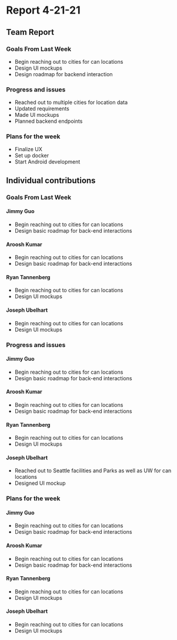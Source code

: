 # Report 4-21-21

## Team Report

### Goals From Last Week

- Begin reaching out to cities for can locations 
- Design UI mockups 
- Design roadmap for backend interaction 

### Progress and issues
- Reached out to multiple cities for location data
- Updated requirements
- Made UI mockups
- Planned backend endpoints

### Plans for the week
- Finalize UX
- Set up docker
- Start Android development

## Individual contributions

### Goals From Last Week

#### Jimmy Guo
- Begin reaching out to cities for can locations
- Design basic roadmap for back-end interactions

#### Aroosh Kumar
- Begin reaching out to cities for can locations
- Design basic roadmap for back-end interactions

#### Ryan Tannenberg
- Begin reaching out to cities for can locations
- Design UI mockups

#### Joseph Ubelhart
- Begin reaching out to cities for can locations
- Design UI mockups 

### Progress and issues

#### Jimmy Guo
- Begin reaching out to cities for can locations
- Design basic roadmap for back-end interactions

#### Aroosh Kumar
- Begin reaching out to cities for can locations
- Design basic roadmap for back-end interactions

#### Ryan Tannenberg
- Begin reaching out to cities for can locations
- Design UI mockups

#### Joseph Ubelhart
- Reached out to Seattle facilities and Parks as well as UW for can locations
- Designed UI mockup

### Plans for the week

#### Jimmy Guo
- Begin reaching out to cities for can locations
- Design basic roadmap for back-end interactions

#### Aroosh Kumar
- Begin reaching out to cities for can locations
- Design basic roadmap for back-end interactions

#### Ryan Tannenberg
- Begin reaching out to cities for can locations
- Design UI mockups

#### Joseph Ubelhart
- Begin reaching out to cities for can locations
- Design UI mockups 
